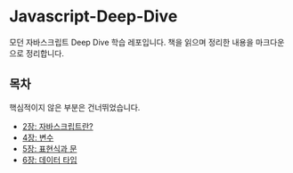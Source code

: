 # Javascript-Deep-Dive
모던 자바스크립트 Deep Dive 학습 레포입니다. 책을 읽으며 정리한 내용을 마크다운으로 정리합니다.

## 목차

핵심적이지 않은 부분은 건너뛰었습니다.

- [2장: 자바스크립트란?](./docs/2.md)
- [4장: 변수](./docs/4.md)
- [5장: 표현식과 문](./docs/5.md)
- [6장: 데이터 타입](./docs/6.md)